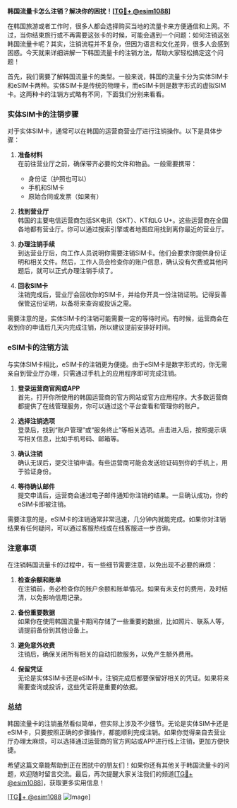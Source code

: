 **韩国流量卡怎么注销？解决你的困扰！[[TG💪+ @esim1088](https://t.me/s/esim1088)]**

在韩国旅游或者工作时，很多人都会选择购买当地的流量卡来方便通信和上网。不过，当你结束旅行或不再需要这张卡的时候，可能会遇到一个问题：如何注销这张韩国流量卡呢？其实，注销流程并不复杂，但因为语言和文化差异，很多人会感到困惑。今天就来详细讲解一下韩国流量卡的注销方法，帮助大家轻松搞定这个问题！

首先，我们需要了解韩国流量卡的类型。一般来说，韩国的流量卡分为实体SIM卡和eSIM卡两种。实体SIM卡是传统的物理卡，而eSIM卡则是数字形式的虚拟SIM卡。这两种卡的注销方式略有不同，下面我们分别来看看。

### 实体SIM卡的注销步骤

对于实体SIM卡，通常可以在韩国的运营商营业厅进行注销操作。以下是具体步骤：

1. **准备材料**  
   在前往营业厅之前，确保带齐必要的文件和物品。一般需要携带：
   - 身份证（护照也可以）
   - 手机和SIM卡
   - 原始合同或发票（如果有）

2. **找到营业厅**  
   韩国的主要电信运营商包括SK电讯（SKT）、KT和LG U+。这些运营商在全国各地都有营业厅。你可以通过搜索引擎或者地图应用找到离你最近的营业厅。

3. **办理注销手续**  
   到达营业厅后，向工作人员说明你需要注销SIM卡。他们会要求你提供身份证明和相关文件。然后，工作人员会检查你的账户信息，确认没有欠费或其他问题后，就可以正式办理注销手续了。

4. **回收SIM卡**  
   注销完成后，营业厅会回收你的SIM卡，并给你开具一份注销证明。记得妥善保管这份证明，以备将来查询或投诉之需。

需要注意的是，实体SIM卡的注销可能需要一定的等待时间。有时候，运营商会在收到你的申请后几天内完成注销，所以建议提前安排好时间。

### eSIM卡的注销方法

与实体SIM卡相比，eSIM卡的注销更为便捷。由于eSIM卡是数字形式的，你无需亲自到营业厅办理，只需通过手机上的应用程序即可完成注销。

1. **登录运营商官网或APP**  
   首先，打开你所使用的韩国运营商的官方网站或官方应用程序。大多数运营商都提供了在线管理服务，你可以通过这个平台查看和管理你的账户。

2. **选择注销选项**  
   登录后，找到“账户管理”或“服务终止”等相关选项。点击进入后，按照提示填写相关信息，比如手机号码、邮箱等。

3. **确认注销**  
   确认无误后，提交注销申请。有些运营商可能会发送验证码到你的手机上，用于验证身份。

4. **等待确认邮件**  
   提交申请后，运营商会通过电子邮件通知你注销的结果。一旦确认成功，你的eSIM卡即被注销。

需要注意的是，eSIM卡的注销通常非常迅速，几分钟内就能完成。如果你对注销结果有任何疑问，可以通过客服热线或在线客服进一步咨询。

### 注意事项

在注销韩国流量卡的过程中，有一些细节需要注意，以免出现不必要的麻烦：

1. **检查余额和账单**  
   在注销前，务必检查你的账户余额和账单情况。如果有未支付的费用，及时结清，以免影响信用记录。

2. **备份重要数据**  
   如果你在使用韩国流量卡期间存储了一些重要的数据，比如照片、联系人等，请提前备份到其他设备上。

3. **避免意外收费**  
   注销后，确保关闭所有相关的自动扣款服务，以免产生额外费用。

4. **保留凭证**  
   无论是实体SIM卡还是eSIM卡，注销完成后都要保留好相关的凭证。如果将来需要查询或投诉，这些凭证将是重要的依据。

### 总结

韩国流量卡的注销虽然看似简单，但实际上涉及不少细节。无论是实体SIM卡还是eSIM卡，只要按照正确的步骤操作，都能顺利完成注销。如果你觉得亲自去营业厅办理太麻烦，可以选择通过运营商的官方网站或APP进行线上注销，更加方便快捷。

希望这篇文章能帮助到正在困扰中的朋友们！如果你还有其他关于韩国流量卡的问题，欢迎随时留言交流。最后，再次提醒大家关注我们的频道[[TG💪+ @esim1088](https://t.me/s/esim1088)]，获取更多实用信息！

[[TG💪+ @esim1088](https://t.me/s/esim1088) ![Image](https://i.postimg.cc/4NQfJmqS/Snipaste-2025-05-13-00-14-12.png)]